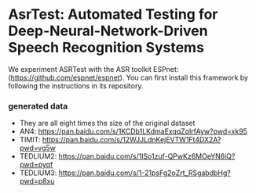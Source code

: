 # AsrTest: Automated Testing for Deep-Neural-Network-Driven Speech Recognition Systems
We experiment ASRTest with the ASR toolkit ESPnet: (https://github.com/espnet/espnet). 
You can first install this framework by following the instructions in its repository. 

### generated data 
- They are all eight times the size of the original dataset
- AN4: https://pan.baidu.com/s/1KCDb1LKdmaExqqZqlrfAyw?pwd=xk95
- TIMIT: https://pan.baidu.com/s/12WJJLdnKejEVTW1Ft4DX2A?pwd=vg5w
- TEDLIUM2: https://pan.baidu.com/s/1lSo1zuf-QPwKz6MOeYN6iQ?pwd=pyqf
- TEDLIUM3: https://pan.baidu.com/s/1-21psFg2oZrt_RSgabdbHg?pwd=p8xu
